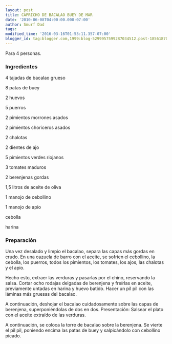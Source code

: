 ```yaml
---
layout: post
title: CAPRICHO DE BACALAO BUEY DE MAR
date: '2010-06-08T04:00:00.000-07:00'
author: Smurf Dad
tags: 
modified_time: '2016-03-16T01:53:11.357-07:00'
blogger_id: tag:blogger.com,1999:blog-5299957599287034512.post-1856187065427400684
---
```


Para 4 personas.

<h3>Ingredientes</h3>

4 tajadas de bacalao grueso

8 patas de buey

2 huevos

5 puerros

2 pimientos morrones asados

2 pimientos choriceros asados

2 chalotas

2 dientes de ajo

5 pimientos verdes riojanos

3 tomates maduros

2 berenjenas gordas

1,5 litros de aceite de oliva

1 manojo de cebollino

1 manojo de apio

cebolla

harina

<h3>Preparación</h3>

Una vez desalado y limpio el bacalao, separa las capas más gordas en crudo. En una cazuela de barro con el aceite, se sofríen el cebollino, la cebolla, los puerros, todos los pimientos, los tomates, los ajos, las chalotas y el apio.

Hecho esto, extraer las verduras y pasarlas por el chino, reservando la salsa. Cortar ocho rodajas delgadas de berenjena y freírlas en aceite, previamente untadas en harina y huevo batido. Hacer un pil pil con las láminas más gruesas del bacalao.

A continuación, deshojar el bacalao cuidadosamente sobre las capas de berenjena, superponiéndolas de dos en dos. Presentación: Salsear el plato con el aceite extraído de las verduras.

A continuación, se coloca la torre de bacalao sobre la berenjena. Se vierte el pil pil, poniendo encima las patas de buey y salpicándolo con cebollino picado.

